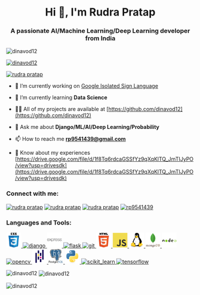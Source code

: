 <h1 align="center">Hi 👋, I'm Rudra Pratap</h1>
<h3 align="center">A passionate AI/Machine Learning/Deep Learning developer from India</h3>

<p align="left"> <img src="https://komarev.com/ghpvc/?username=dinavod12&label=Profile%20views&color=0e75b6&style=flat" alt="dinavod12" /> </p>

<p align="left"> <a href="https://github.com/ryo-ma/github-profile-trophy"><img src="https://github-profile-trophy.vercel.app/?username=dinavod12" alt="dinavod12" /></a> </p>

<p align="left"> <a href="https://twitter.com/rudra pratap" target="blank"><img src="https://img.shields.io/twitter/follow/rudra pratap?logo=twitter&style=for-the-badge" alt="rudra pratap" /></a> </p>

- 🔭 I’m currently working on [Google Isolated Sign Language](https://www.kaggle.com/competitions/asl-signs)

- 🌱 I’m currently learning **Data Science**

- 👨‍💻 All of my projects are available at [https://github.com/dinavod12](https://github.com/dinavod12)

- 💬 Ask me about **Django/ML/AI/Deep Learning/Probability**

- 📫 How to reach me **rp9541439@gmail.com**

- 📄 Know about my experiences [https://drive.google.com/file/d/1f8Tq6rdcaGSSfYz9qXqKlTQ_JmTIJyPO/view?usp=drivesdk](https://drive.google.com/file/d/1f8Tq6rdcaGSSfYz9qXqKlTQ_JmTIJyPO/view?usp=drivesdk)

<h3 align="left">Connect with me:</h3>
<p align="left">
<a href="https://twitter.com/rudra pratap" target="blank"><img align="center" src="https://raw.githubusercontent.com/rahuldkjain/github-profile-readme-generator/master/src/images/icons/Social/twitter.svg" alt="rudra pratap" height="30" width="40" /></a>
<a href="https://linkedin.com/in/rudra pratap" target="blank"><img align="center" src="https://raw.githubusercontent.com/rahuldkjain/github-profile-readme-generator/master/src/images/icons/Social/linked-in-alt.svg" alt="rudra pratap" height="30" width="40" /></a>
<a href="https://kaggle.com/rudra pratap" target="blank"><img align="center" src="https://raw.githubusercontent.com/rahuldkjain/github-profile-readme-generator/master/src/images/icons/Social/kaggle.svg" alt="rudra pratap" height="30" width="40" /></a>
<a href="https://codeforces.com/profile/rp9541439" target="blank"><img align="center" src="https://raw.githubusercontent.com/rahuldkjain/github-profile-readme-generator/master/src/images/icons/Social/codeforces.svg" alt="rp9541439" height="30" width="40" /></a>
</p>

<h3 align="left">Languages and Tools:</h3>
<p align="left"> <a href="https://www.w3schools.com/css/" target="_blank" rel="noreferrer"> <img src="https://raw.githubusercontent.com/devicons/devicon/master/icons/css3/css3-original-wordmark.svg" alt="css3" width="40" height="40"/> </a> <a href="https://www.djangoproject.com/" target="_blank" rel="noreferrer"> <img src="https://cdn.worldvectorlogo.com/logos/django.svg" alt="django" width="40" height="40"/> </a> <a href="https://expressjs.com" target="_blank" rel="noreferrer"> <img src="https://raw.githubusercontent.com/devicons/devicon/master/icons/express/express-original-wordmark.svg" alt="express" width="40" height="40"/> </a> <a href="https://flask.palletsprojects.com/" target="_blank" rel="noreferrer"> <img src="https://www.vectorlogo.zone/logos/pocoo_flask/pocoo_flask-icon.svg" alt="flask" width="40" height="40"/> </a> <a href="https://git-scm.com/" target="_blank" rel="noreferrer"> <img src="https://www.vectorlogo.zone/logos/git-scm/git-scm-icon.svg" alt="git" width="40" height="40"/> </a> <a href="https://www.w3.org/html/" target="_blank" rel="noreferrer"> <img src="https://raw.githubusercontent.com/devicons/devicon/master/icons/html5/html5-original-wordmark.svg" alt="html5" width="40" height="40"/> </a> <a href="https://developer.mozilla.org/en-US/docs/Web/JavaScript" target="_blank" rel="noreferrer"> <img src="https://raw.githubusercontent.com/devicons/devicon/master/icons/javascript/javascript-original.svg" alt="javascript" width="40" height="40"/> </a> <a href="https://www.linux.org/" target="_blank" rel="noreferrer"> <img src="https://raw.githubusercontent.com/devicons/devicon/master/icons/linux/linux-original.svg" alt="linux" width="40" height="40"/> </a> <a href="https://www.mongodb.com/" target="_blank" rel="noreferrer"> <img src="https://raw.githubusercontent.com/devicons/devicon/master/icons/mongodb/mongodb-original-wordmark.svg" alt="mongodb" width="40" height="40"/> </a> <a href="https://nodejs.org" target="_blank" rel="noreferrer"> <img src="https://raw.githubusercontent.com/devicons/devicon/master/icons/nodejs/nodejs-original-wordmark.svg" alt="nodejs" width="40" height="40"/> </a> <a href="https://opencv.org/" target="_blank" rel="noreferrer"> <img src="https://www.vectorlogo.zone/logos/opencv/opencv-icon.svg" alt="opencv" width="40" height="40"/> </a> <a href="https://pandas.pydata.org/" target="_blank" rel="noreferrer"> <img src="https://raw.githubusercontent.com/devicons/devicon/2ae2a900d2f041da66e950e4d48052658d850630/icons/pandas/pandas-original.svg" alt="pandas" width="40" height="40"/> </a> <a href="https://www.postgresql.org" target="_blank" rel="noreferrer"> <img src="https://raw.githubusercontent.com/devicons/devicon/master/icons/postgresql/postgresql-original-wordmark.svg" alt="postgresql" width="40" height="40"/> </a> <a href="https://www.python.org" target="_blank" rel="noreferrer"> <img src="https://raw.githubusercontent.com/devicons/devicon/master/icons/python/python-original.svg" alt="python" width="40" height="40"/> </a> <a href="https://scikit-learn.org/" target="_blank" rel="noreferrer"> <img src="https://upload.wikimedia.org/wikipedia/commons/0/05/Scikit_learn_logo_small.svg" alt="scikit_learn" width="40" height="40"/> </a> <a href="https://www.tensorflow.org" target="_blank" rel="noreferrer"> <img src="https://www.vectorlogo.zone/logos/tensorflow/tensorflow-icon.svg" alt="tensorflow" width="40" height="40"/> </a> </p>

<p><img align="left" src="https://github-readme-stats.vercel.app/api/top-langs?username=dinavod12&show_icons=true&locale=en&layout=compact" alt="dinavod12" /></p>

<p>&nbsp;<img align="center" src="https://github-readme-stats.vercel.app/api?username=dinavod12&show_icons=true&locale=en" alt="dinavod12" /></p>

<p><img align="center" src="https://github-readme-streak-stats.herokuapp.com/?user=dinavod12&" alt="dinavod12" /></p>
